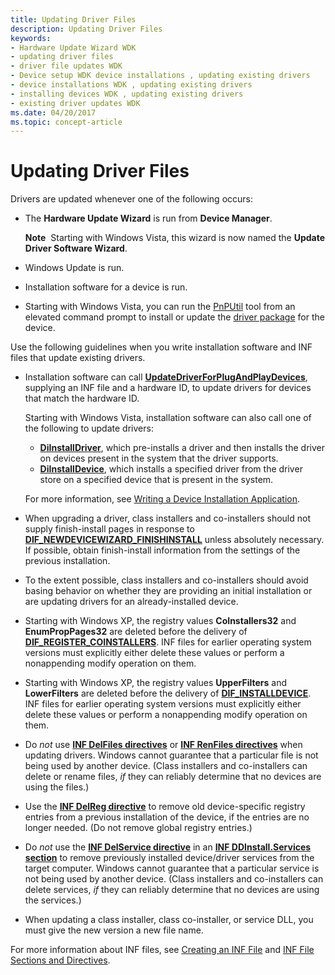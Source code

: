 ```yaml
---
title: Updating Driver Files
description: Updating Driver Files
keywords:
- Hardware Update Wizard WDK
- updating driver files
- driver file updates WDK
- Device setup WDK device installations , updating existing drivers
- device installations WDK , updating existing drivers
- installing devices WDK , updating existing drivers
- existing driver updates WDK
ms.date: 04/20/2017
ms.topic: concept-article
---
```


# Updating Driver Files





Drivers are updated whenever one of the following occurs:

-   The **Hardware Update Wizard** is run from **Device Manager**.

    **Note**  Starting with Windows Vista, this wizard is now named the **Update Driver Software Wizard**.

     

-   Windows Update is run.

-   Installation software for a device is run.

-   Starting with Windows Vista, you can run the [PnPUtil](../devtest/pnputil.md) tool from an elevated command prompt to install or update the [driver package](driver-packages.md) for the device.

Use the following guidelines when you write installation software and INF files that update existing drivers.

-   Installation software can call [**UpdateDriverForPlugAndPlayDevices**](/windows/win32/api/newdev/nf-newdev-updatedriverforplugandplaydevicesa), supplying an INF file and a hardware ID, to update drivers for devices that match the hardware ID.

    Starting with Windows Vista, installation software can also call one of the following to update drivers:

    -   [**DiInstallDriver**](/windows/win32/api/newdev/nf-newdev-diinstalldrivera), which pre-installs a driver and then installs the driver on devices present in the system that the driver supports.
    -   [**DiInstallDevice**](/windows/win32/api/newdev/nf-newdev-diinstalldevice), which installs a specified driver from the driver store on a specified device that is present in the system.

    For more information, see [Writing a Device Installation Application](writing-a-device-installation-application.md).

-   When upgrading a driver, class installers and co-installers should not supply finish-install pages in response to [**DIF_NEWDEVICEWIZARD_FINISHINSTALL**](./dif-newdevicewizard-finishinstall.md) unless absolutely necessary. If possible, obtain finish-install information from the settings of the previous installation.

-   To the extent possible, class installers and co-installers should avoid basing behavior on whether they are providing an initial installation or are updating drivers for an already-installed device.

-   Starting with Windows XP, the registry values **CoInstallers32** and **EnumPropPages32** are deleted before the delivery of [**DIF_REGISTER_COINSTALLERS**](./dif-register-coinstallers.md). INF files for earlier operating system versions must explicitly either delete these values or perform a nonappending modify operation on them.

-   Starting with Windows XP, the registry values **UpperFilters** and **LowerFilters** are deleted before the delivery of [**DIF_INSTALLDEVICE**](./dif-installdevice.md). INF files for earlier operating system versions must explicitly either delete these values or perform a nonappending modify operation on them.

-   Do *not* use [**INF DelFiles directives**](inf-delfiles-directive.md) or [**INF RenFiles directives**](inf-renfiles-directive.md) when updating drivers. Windows cannot guarantee that a particular file is not being used by another device. (Class installers and co-installers can delete or rename files, *if* they can reliably determine that no devices are using the files.)

-   Use the [**INF DelReg directive**](inf-delreg-directive.md) to remove old device-specific registry entries from a previous installation of the device, if the entries are no longer needed. (Do not remove global registry entries.)

-   Do *not* use the [**INF DelService directive**](inf-delservice-directive.md) in an [**INF DDInstall.Services section**](inf-ddinstall-services-section.md) to remove previously installed device/driver services from the target computer. Windows cannot guarantee that a particular service is not being used by another device. (Class installers and co-installers can delete services, *if* they can reliably determine that no devices are using the services.)

-   When updating a class installer, class co-installer, or service DLL, you must give the new version a new file name.

For more information about INF files, see [Creating an INF File](overview-of-inf-files.md) and [INF File Sections and Directives](./index.md).

